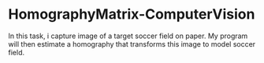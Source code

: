 # HomographyMatrix-ComputerVision
In this task, i capture image of a target soccer field on paper. My program will then estimate a homography that transforms this image to model soccer field.
